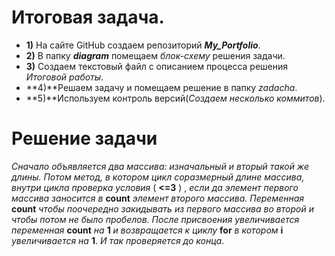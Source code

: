 # Итоговая задача.
- **1)** На сайте GitHub создаем репозиторий ***My_Portfolio***.
- **2)** В папку ***diagram*** помещаем *блок-схему* решения задачи.
- **3)** Создаем текстовый файл с описанием процесса решения *Итоговой работы*. 
- **4)**Решаем задачу и помещаем решение в папку *zadacha*.
- **5)**Используем контроль версий(*Создаем несколько коммитов*).
# Решение задачи
*Сначало объявляется два массива: изначальный и вторый такой же длины. Потом метод, в котором цикл соразмерный длине массива, внутри цикла проверка условия* ( **<=3** ) , *если да элемент первого массива заносится в* **count** *элемент второго массива. Переменная* **count** *чтобы поочередно закидывать из первого массива во второй и чтобы потом не было пробелов. После присвоения увеличивается переменная* **count** *на* **1** *и возвращается к циклу* **for** *в котором* **i** *увеличивается на* **1**. *И так проверяется до конца*.